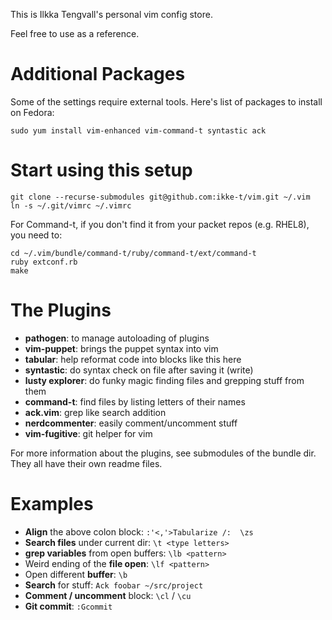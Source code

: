This is Ilkka Tengvall's personal vim config store.

Feel free to use as a reference.

Additional Packages
===================

Some of the settings require external tools. Here's list of packages to install on Fedora:

`sudo yum install vim-enhanced vim-command-t syntastic ack`


Start using this setup
======================

```
git clone --recurse-submodules git@github.com:ikke-t/vim.git ~/.vim
ln -s ~/.git/vimrc ~/.vimrc
```

For Command-t, if you don't find it from your packet repos (e.g. RHEL8),
you need to:

```
cd ~/.vim/bundle/command-t/ruby/command-t/ext/command-t
ruby extconf.rb
make
```

The Plugins
===========

- **pathogen**:        to manage autoloading of plugins
- **vim-puppet**:      brings the puppet syntax into vim
- **tabular**:         help reformat code into blocks like this here
- **syntastic**:       do syntax check on file after saving it (write)
- **lusty explorer**:  do funky magic finding files and grepping stuff from them
- **command-t**:       find files by listing letters of their names
- **ack.vim**:         grep like search addition
- **nerdcommenter**:   easily comment/uncomment stuff
- **vim-fugitive**:    git helper for vim

For more information about the plugins, see submodules of the bundle dir.
They all have their own readme files.


Examples
========

- **Align** the above colon block:       `:'<,'>Tabularize /:  \zs`
- **Search files** under current dir:    `\t <type letters>`
- **grep variables** from open buffers:  `\lb <pattern>`
- Weird ending of the **file open**:     `\lf <pattern>`
- Open different **buffer**:             `\b`
- **Search** for stuff:                  `Ack foobar ~/src/project`
- **Comment / uncomment** block:         `\cl` / `\cu`
- **Git commit**:                        `:Gcommit`

